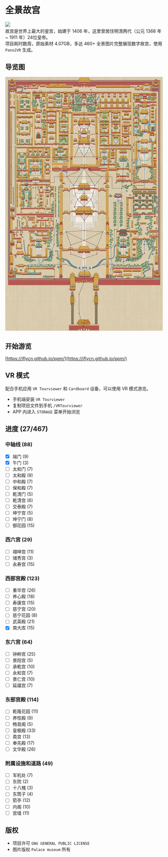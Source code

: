# 全景故宫
![](https://img.shields.io/badge/license-GPL-brightgreen.svg)  
故宫是世界上最大的皇宫，始建于 1406 年，这里曾居住明清两代（公元 1368 年 ~ 1911 年）24位皇帝。  
项目耗时数周，原始素材 4.07GB，多达 460+ 全景图片完整展现数字故宫，使用 `Pano2VR` 生成。  

## 导览图
![](https://github.com/iflycn/ppm/blob/master/map.jpg)

## 开始游览
[https://iflycn.github.io/ppm/](https://iflycn.github.io/ppm/)

## VR 模式
配合手机应用 `VR Tourviewer` 和 `Cardboard` 设备，可以使用 VR 模式游览。
- 手机端安装 `VR Tourviewer`
- 复制项目文件到手机 `/VRTourviewer`
- APP 内进入 `STORAGE` 菜单开始浏览

## 进度 (27/467)
### 中轴线 (88)
- [x] 端门 (9)
- [x] 午门 (3)
- [ ] 太和门 (7)
- [ ] 太和殿 (9)
- [ ] 中和殿 (7)
- [ ] 保和殿 (7)
- [ ] 乾清门 (5)
- [ ] 乾清宫 (6)
- [ ] 交泰殿 (7)
- [ ] 坤宁宫 (5)
- [ ] 坤宁门 (8)
- [ ] 御花园 (15)
### 西六宫 (29)
- [ ] 翊坤宫 (11)
- [ ] 储秀宫 (3)
- [ ] 永寿宫 (15)
### 西部宫殿 (123)
- [ ] 重华宫 (26)
- [ ] 养心殿 (18)
- [ ] 寿康宫 (15)
- [ ] 慈宁宫 (20)
- [ ] 慈宁花园 (8)
- [ ] 武英殿 (21)
- [x] 南大库 (15)
### 东六宫 (64)
- [ ] 钟粹宫 (25)
- [ ] 景阳宫 (5)
- [ ] 承乾宫 (10)
- [ ] 永和宫 (7)
- [ ] 景仁宫 (10)
- [ ] 延禧宫 (7)
### 东部宫殿 (114)
- [ ] 乾隆花园 (11)
- [ ] 养性殿 (9)
- [ ] 畅音阁 (5)
- [ ] 皇极殿 (33)
- [ ] 斋宫 (13)
- [ ] 奉先殿 (17)
- [ ] 文华殿 (26)
### 附属设施和道路 (49)
- [ ] 军机处 (7)
- [ ] 东院 (2)
- [ ] 十八槐 (3)
- [ ] 东筒子 (4)
- [ ] 箭亭 (12)
- [ ] 内阁 (10)
- [ ] 宫墙 (11)

## 版权
- 项目许可 `GNU GENERAL PUBLIC LICENSE`
- 图片版权 `Palace museum` 所有